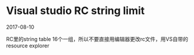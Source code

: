 # Visual studio RC string limit
2017-08-10

RC里的string table 16个一组，所以不要直接用编辑器更改rc文件，用VS自带的resource explorer